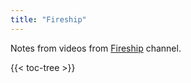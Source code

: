 ```yaml
---
title: "Fireship"
---
```


Notes from videos from [Fireship](https://www.youtube.com/channel/UCsBjURrPoezykLs9EqgamOA) channel.

{{< toc-tree >}}